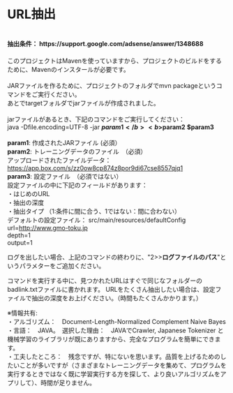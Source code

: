 <h1>URL抽出<h1>
<h4>抽出条件： https://support.google.com/adsense/answer/1348688</h4>

このプロジェクトはMavenを使っていますから、プロジェクトのビルドをするために、Mavenのインスタールが必要です。<br>
<br>
JARファイルを作るために、プロジェクトのフォルダでmvn packageというコマンドをご実行ください。<br>
あとでtargetフォルダでjarファイルが作成されました。<br>
<br>
jarファイルがあるとき、下記のコマンドをご実行してください：<br>
java -Dfile.encoding=UTF-8 -jar <b>$param1</b> <b>$param2</b> <b>$param3</b><br>
<br>
<b>param1</b>: 作成されたJARファイル (必須）<br>
<b>param2</b>: トレーニングデータのファイル　（必須）<br>
アップロードされたファイルデータ：　https://app.box.com/s/zz0ow8cp874z8por9di67cse8557qjq1<br>
<b>param3</b>: 設定ファイル　（必須ではない）<br>
設定ファイルの中に下記のフィールドがあります：<br>
・はじめのURL<br>
・抽出の深度<br>
・抽出タイプ  （1:条件に間に合う、1ではない：間に合わない）<br>
デフォルトの設定ファイル： src/main/resources/defaultConfig<br>
url=http://www.gmo-toku.jp<br>
depth=1<br>
output=1<br>

ログを出したい場合、上記のコマンドの終わりに、"2>><b>ログファイルのパス</b>"というパラメターをご追加ください。<br>

コマンドを実行する中に、見つかれたURLはすぐで同じなフォルダーのbadlink.txtファイルに書かれます。
URLをたくさん抽出したい場合は、設定ファイルで抽出の深度をお上げください。（時間もたくさんかかります。）

※情報共有:<br>
・アルゴリズム：　Document-Length-Normalized Complement Naive Bayes<br>
・言語：　JAVA。　選択した理由：　JAVAでCrawler, Japanese Tokenizer と機械学習のライブラリが既にありますから、完全なプログラムを簡単にできます。<br>
・工夫したところ：　残念ですが、特にないを思います。品質を上げるためのしたいことが多いですが（さまざまなトレーニングデータを集めて、プログラムを実行するときではなく既に学習実行する方を探して、より良いアルゴリズムをアプリして）、時間が足りません。<br>
